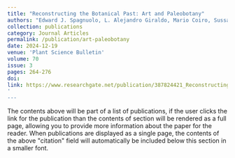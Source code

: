 ```yaml
---
title: "Reconstructing the Botanical Past: Art and Paleobotany"
authors: "Edward J. Spagnuolo, L. Alejandro Giraldo, Mario Coiro, Sussanah Lydon"
collection: publications
category: Journal Articles
permalink: /publication/art-paleobotany
date: 2024-12-19
venue: 'Plant Science Bulletin'
volume: 70
issue: 3
pages: 264-276
doi: 
link: https://www.researchgate.net/publication/387824421_Reconstructing_the_Botanical_Past_Art_and_Paleobotany
'
---
```

The contents above will be part of a list of publications, if the user clicks the link for the publication than the contents of section will be rendered as a full page, allowing you to provide more information about the paper for the reader. When publications are displayed as a single page, the contents of the above "citation" field will automatically be included below this section in a smaller font.
